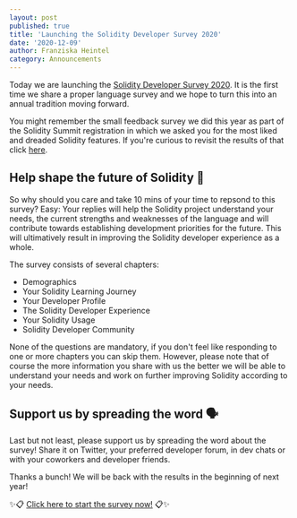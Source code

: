 ```yaml
---
layout: post
published: true
title: 'Launching the Solidity Developer Survey 2020'
date: '2020-12-09'
author: Franziska Heintel
category: Announcements
---
```


Today we are launching the [Solidity Developer Survey 2020](https://docs.google.com/forms/d/e/1FAIpQLSdcTPsWxuXmyG74t_zUI4pYQk1Y7mFcz03Owg4wJqrvRh7SsA/viewform?usp=sf_link). It is the first time we share a proper language survey and we hope to turn this into an annual tradition moving forward.

You might remember the small feedback survey we did this year as part of the Solidity Summit registration in which we asked you for the most liked and dreaded Solidity features. If you're curious to revisit the results of that click [here](https://twitter.com/solidity_lang/status/1258432533286584322?s=20).

## Help shape the future of Solidity 🔮

So why should you care and take 10 mins of your time to repsond to this survey? Easy: Your replies will help the Solidity project understand your needs, the current strengths and weaknesses of the language and will contribute towards establishing development priorities for the future. This will ultimatively result in improving the Solidity developer experience as a whole.

The survey consists of several chapters:

- Demographics
- Your Solidity Learning Journey
- Your Developer Profile
- The Solidity Developer Experience
- Your Solidity Usage
- Solidity Developer Community

None of the questions are mandatory, if you don't feel like responding to one or more chapters you can skip them. However, please note that of course the more information you share with us the better we will be able to understand your needs and work on further improving Solidity according to your needs.

## Support us by spreading the word 🗣️

Last but not least, please support us by spreading the word about the survey! Share it on Twitter, your preferred developer forum, in dev chats or with your coworkers and developer friends.

Thanks a bunch! We will be back with the results in the beginning of next year!

✨📋 [Click here to start the survey now!](https://docs.google.com/forms/d/e/1FAIpQLSdcTPsWxuXmyG74t_zUI4pYQk1Y7mFcz03Owg4wJqrvRh7SsA/viewform?usp=sf_link) 📋✨
